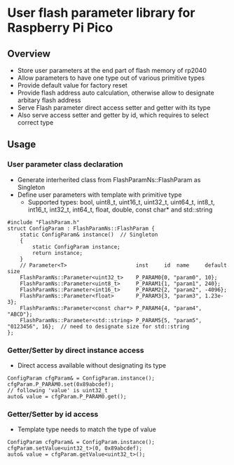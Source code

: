 # User flash parameter library for Raspberry Pi Pico

## Overview
* Store user parameters at the end part of flash memory of rp2040
* Allow parameters to have one type out of various primitive types
* Provide default value for factory reset
* Provide flash address auto calculation, otherwise allow to designate arbitary flash address
* Serve Flash parameter direct access setter and getter with its type
* Also serve access setter and getter by id, which requires to select correct type

## Usage
### User parameter class declaration
* Generate interherited class from FlashParamNs::FlashParam as Singleton
* Define user parameters with template with primitive type
  * Supported types: bool, uint8_t, uint16_t, uint32_t, uint64_t, int8_t, int16_t, int32_t, int64_t, float, double, const char* and std::string
```
#include "FlashParam.h"
struct ConfigParam : FlashParamNs::FlashParam {
    static ConfigParam& instance()  // Singleton
    {
        static ConfigParam instance;
        return instance;
    }
    // Parameter<T>                      inst     id  name     default    size
    FlashParamNs::Parameter<uint32_t>    P_PARAM0{0, "param0", 10};
    FlashParamNs::Parameter<uint8_t>     P_PARAM1{1, "param1", 240};
    FlashParamNs::Parameter<int16_t>     P_PARAM2{2, "param2", -4096};
    FlashParamNs::Parameter<float>       P_PARAM3{3, "param3", 1.23e-3};
    FlashParamNs::Parameter<const char*> P_PARAM4{4, "param4", "ABCD"};
    FlashParamNs::Parameter<std::string> P_PARAM5{5, "param5", "0123456", 16};  // need to designate size for std::string
};
```
### Getter/Setter by direct instance access
* Direct access available without designating its type
```
ConfigParam cfgParam& = ConfigParam.instance();
cfgParam.P_PARAM0.set(0x89abcdef);
// following 'value' is uint32_t
auto& value = cfgParam.P_PARAM0.get();
```
### Getter/Setter by id access
* Template type needs to match the type of value
```
ConfigParam cfgParam& = ConfigParam.instance();
cfgParam.setValue<uint32_t>(0, 0x89abcdef);
auto& value = cfgParam.getValue<uint32_t>();
```
